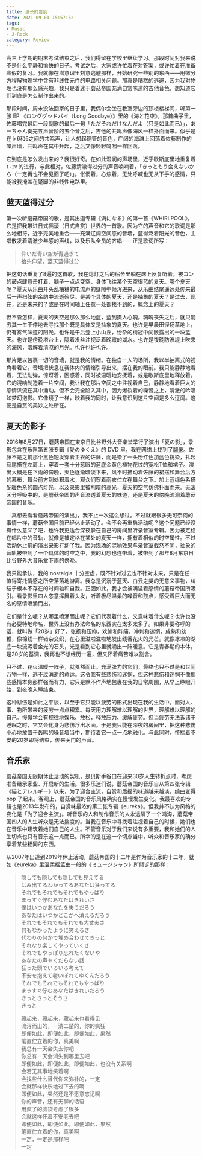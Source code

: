 ```yaml
---
title: 漫长的告别
date: 2021-09-01 15:57:52
tags:
- Music
- J-Rock
category: Review
---
```


高三上学期的期末考试结束之后，我们得留在学校里继续学习。那段时间对我来说不是什么平静和愉快的日子。考试之后，大家或许忙着在对答案，或许忙着在准备寒假的复习。我就像在潜意识里刻意逃避那样，开始研究一些别的东西——用微分方程解物理学中含有非线性元件的电路相关问题。那真是糟糕的逃避，因为我对物理也没有那么感兴趣，我只是着迷于蘑菇帝国充满自赏味道的吉他音色，想知道它们到底是怎么制作出来的。

那段时间，周末没法回家的日子里，我偶尔会坐在教室旁边的顶楼楼梯间，听第一张 EP 《ロンググッドバイ（Long Goodbye）》里的《海と花束》。那首曲子里，佐藤唱完最后一段副歌的最后一句「ただそれだけなんだよ（只是如此而已）」，あーちゃん奏完五声音阶的五个音之后，吉他的共鸣声像海风一样扑面而来。似乎是在♭6和6之间的共鸣声，让人想起铜管的音色，广阔的海滩上回荡着佐藤制作的噪声墙，共鸣声在其中升起，之后又像轻轻呜咽一样回落。

它到底是怎么发出来的？我很好奇。在如此湿润的声场里，近乎歇斯底里地重复着 `I-IV` 的进行，与此相对，佐藤清澈得过分的声音喃喃着，「きっともう会えないから（一定再也不会见面了吧）」。怅惘着，心焦着，无处呼喊也无从下手的感情，只能被我掩盖在蹩脚的非线性电路里。

## 蓝天蓝得过分

第一次听蘑菇帝国的歌，是其出道专辑《渦になる》的第一首《WHIRLPOOL》。它是把我带进日式摇滚（日式自赏）世界的一首歌。因为它的声音和它的歌词是那么地相符，近乎完美地重合——充满辽阔空间感的音墙，蓝得泛着阳光的音色，主唱散发着清澈少年感的声线，以及乐队全员的齐唱——正是歌词所写：

> 仰いだ青い空が青過ぎて\
> 抬头仰望，蓝天蓝得过分

把这句话重复了8遍的这首歌，我在熄灯之后的宿舍里躺在床上反复听着，被コン的鼓点肆意击打着，脑子一点点变空，身体飞往某个天空很蓝的夏天。哪个夏天呢？夏天从乐曲开头乱糟糟的电流声的缝隙中倾泻进来，从乐曲结尾遥远处传来最后一声扫弦的余韵中流逝殆尽。是某个具体的夏天，还是抽象的夏天？是过去，现在，还是未来的？或是在时间轴上任意一处都找不到的，概念上的夏天？

但不管怎样，夏天的天空是那么那么地蓝，蓝到摄人心魄。魂魄丧失之后，就只能穷其一生不停地去寻找那个既是具体又是抽象的夏天。也许是早晨田径场草地上，仍有雾气味道的阳光。也许是午后登上小山丘，纷杂的树冠中间敞露出的一块蓝天。也许是傍晚塔台上，隔着发丝注视泛着晚霞的湖水。也许是夜晚防波堤上吹来的海风，溶解着清凉的月光。也许也许也许。

那片足以包裹一切的音墙，就是我的情绪。在独自一人的场所，我以半抽离式的视角看着它。音墙把伏息在我体内的情绪引导出来，摆在我的眼前。我只能静静地看着，无法动弹，惊讶着，困惑着，同时被温暖地安抚着，或是歇斯底里地释放着。它的混响制造着一片空间，我让我在那片空间之中注视着自己，静静地看着巨大的感情洪流在其中涌动。但不会完全陷入其中，因为爆裂着的噪音之上，清澈的吟唱如梦幻泡影。它像镜子一样，映着我的同时，让我意识到这片空间是多么辽阔。这便是自赏的美妙之处所在。

## 夏天的影子

2016年8月27日，蘑菇帝国在東京日比谷野外大音楽堂举行了演出「夏の影」，录影包含在乐队第五张专辑《愛のゆくえ》的 DVD 里，我在网络上找到了[翻录](https://youtube.com/playlist?list=PLrFKhfZgu_LxU33HCMGfK32pVAgjF9Nbe)。佐藤不是之前那个黑色短发穿着卫衣的佐藤，而是染了一头粉红色加蓝色挑染，扎起马尾搭在左肩上，穿着一套十分惹眼的蓝底金黄色植物花纹的宽松T恤和裙子。演出大概是在下雨的傍晚，天色逐渐暗淡下来，风不时拂动着佐藤的裙摆和舞台后方的幕布，舞台前方到处积着水，观众们穿着雨衣伫立在舞台之下。加上蓝绿色系搭配暖色系的圆点灯光，以及录影里被削暗的高光，夏天的空气仿佛扑面而来。无法区分呼吸中的，是蘑菇帝国的声音渗透着夏天的味道，还是夏天的傍晚流淌着蘑菇帝国的音乐。

「真想去看看蘑菇帝国的演出」，我不止一次这么想过。不过就跟很多无可奈何的事情一样，蘑菇帝国目前已经休止活动了。会不会再重启活动呢？这个问题已经没有什么意义了吧，也许我更适合深夜躲在自己的房间里听录音室专辑。因为被定格在唱片中的音轨，就像是被定格在某处的夏天一样，拥有着相似的时空属性。不过活动休止前的演出录影打动了我。因为现场的混响效果与录音室截然不同，抽象的音轨被带到了一个具体的时空之中，我的幻想也连带着，被带到了那年8月东京日比谷野外大音乐堂下雨的傍晚。

我只能承认，我的 nostalgia 十分空虚，既不针对过去也不针对未来，只是在任一值得寄托情感之所空落落地游离。我总是沉溺于蓝天、白云之类的无意义事物，纠结于根本不存在的时间轴和自我。正因如此，我才会被满溢着感情的蘑菇帝国所吸引。看录影里四人恣意挥舞着头发，听着极尽温柔的噪音和鼓点，感受着巨大而无名的感情喷涌而出。

它们是什么呢？从哪里喷涌而出呢？它们代表着什么，又意味着什么呢？也许也没有必要特地命名，世界上没有办法命名的东西实在太多太多了。如果非要称呼的话，就叫做「20岁」好了。张扬和压抑，欢愉和阵痛，冲刺和迷惘，成熟和幼稚，像棉线一样错杂交织，在心里滋啦滋啦地发出线香花火的光芒。就像冰冷的湖底一块流泻着金光的石头，光是看到它心里就涌出一阵暖意。它是青春期的本体，是20岁的基调，我再也不想经历一遍，但又怀着痛苦难以割舍。

只不过，花火温暖一阵子，就戛然而止。充满张力的它们，最终也只不过是和世间万物一样，逃不过消逝的命运。这令我有些悲伤和迷惘，但这种悲伤和迷惘不像那些感情本身那样强而有力，它只是默不作声地包裹在我的日常周围，从早上睁眼开始，到夜晚入睡结束。

这种悲伤是如此之平淡，以至于它只能以疲劳的形式出现在我的生活中。面对人、事、物所带来的疲劳一点点积累。每天用力理解难以理解的世界，理解难以理解的自己。慢慢学会有规律地娱乐、放松，释放压力、缓解疲劳。但当疲劳无法诉诸于睡眠之时，它又会化身为悲伤浮出水面。于是我只能在深夜的房间里，把这种悲伤小心地放置于轰鸣的噪音墙当中，期待着它一点一点地融化。与此同时，怀揣着不安的20岁即将结束，传来关门的声音。

## 音乐家

蘑菇帝国无限期休止活动的契机，是贝斯手谷口在迎来30岁人生转折点时，考虑准备继承家业、开启新的生活。很多乐迷们说，蘑菇帝国的音乐自从第四张专辑《猫とアレルギー》以来，为了迎合主流，自赏和后摇的味道越来越淡，编曲变得 pop 了起来。客观上，蘑菇帝国的音乐风格确实在慢慢发生变化。我最喜欢的专辑也是2013年发布的，自赏味最浓的第二张专辑《eureka》。但我并不认为风格的变化是「为了迎合主流」。听音乐的人和制作音乐的人永远隔了一个鸿沟，蘑菇帝国四人的人生听众是无法揣度的。当我在音乐中寻找着注视着自己的时候，她们也在音乐中建筑着她们自己的人生。不管音乐对于我们来说有多重要，我和她们的人生切点也只有音乐这一点而已。所幸的是在这一个切点当中，听众和音乐家的确分享着某些相同的东西。

从2007年出道到2019年休止活动，蘑菇帝国的十二年是作为音乐家的十二年，就如《eureka》里温柔摇篮曲一般的《ミュージシャン》所倾诉的那样：

> 隠しても隠しても隠しても見えてる\
> はみ出てるわかってるあなたは狂ってる\
> それでもそれでもそれでもやっぱり\
> まっすぐ佇むあなたはきれいさ\
> 僕はいつかあなたを失うだろう\
> あなたはいつかどこかへ消えるだろう\
> それでもそれでもそれでも大丈夫さ\
> 何もなかったように笑えるさ\
> 代わりの何かで埋め合わせてきっと\
> それなり楽しくやっていくさ\
> それでもやっぱり忘れたくないや\
> あなたの声やくだらない話\
> 狂った頭でいろいろ考えて\
> 不安を抱えて老いぼれてゆくんだろう\
> それでもそれでもそれでもやっぱり\
> まっすぐ佇むあなたはきれいだろう\
> きっときっとそうさ\
> きっと
> 
> 藏起来，藏起来，藏起来也看得见\
> 流泻而出的，一清二楚的，你的疯狂\
> 即便如此，即便如此，即便如此，果然\
> 笔直伫立着的你，真美啊\
> 我总有一天会失去你吧\
> 你总有一天会消失到哪里去吧\
> 即便如此，即便如此，即便如此，也没有关系啊\
> 会若无其事地笑着啊\
> 会找些什么替代你来弥补的，一定\
> 会就那样快乐地过下去的啊\
> 即便如此，果然还是不愿意忘记啊\
> 你的声音，还有无聊的话语\
> 用疯了的脑袋考虑了很多\
> 会就这样怀着不安老去吧\
> 即便如此，即便如此，即便如此，果然\
> 笔直伫立着的你，真美啊\
> 一定，一定是那样吧\
> 一定